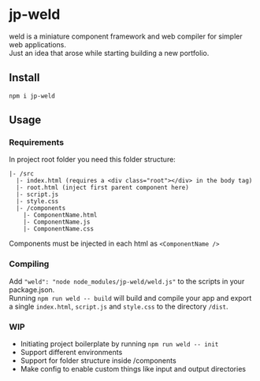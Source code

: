 # jp-weld

weld is a miniature component framework and web compiler for simpler web applications.  
Just an idea that arose while starting building a new portfolio.

## Install

`npm i jp-weld`

## Usage
### Requirements
In project root folder you need this folder structure:
```
|- /src
  |- index.html (requires a <div class="root"></div> in the body tag)
  |- root.html (inject first parent component here)
  |- script.js
  |- style.css
  |- /components
    |- ComponentName.html
    |- ComponentName.js
    |- ComponentName.css
```
Components must be injected in each html as `<ComponentName />`

### Compiling
Add `"weld": "node node_modules/jp-weld/weld.js"` to the scripts in your package.json.  
Running `npm run weld -- build` will build and compile your app and export a single `index.html`, `script.js` and `style.css` to the directory `/dist`.

### WIP
- Initiating project boilerplate by running `npm run weld -- init`
- Support different environments
- Support for folder structure inside /components
- Make config to enable custom things like input and output directories
